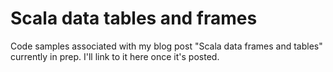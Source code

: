 # Scala data tables and frames

Code samples associated with my blog post "Scala data frames and tables" currently in prep. I'll link to it here once it's posted.


